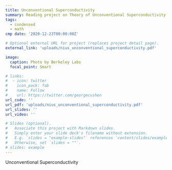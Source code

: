 ```yaml
---
title: Unconventional Superconductivity
summary: Reading project on Theory of Unconventional Superconductivity as part of NIUS program. Required insights into Bogoliubov transformations,  Path Integrals, Greens functions among other mathematical tools for understanding the spin coupled Cooper pairing.
tags:
  - condensed
  - math
cmp date: '2020-12-23T00:00:00Z'

# Optional external URL for project (replaces project detail page).
external_link: 'uploads/nius_unconventional_superconductivity.pdf'

image:
  caption: Photo by Berkeley Labs
  focal_point: Smart

# links:
#  - icon: twitter
#    icon_pack: fab
#    name: Follow
#    url: https://twitter.com/georgecushen
url_code: ''
url_pdf: 'uploads/nius_unconventional_superconductivity.pdf'
url_slides: ''
url_video: ''

# Slides (optional).
#   Associate this project with Markdown slides.
#   Simply enter your slide deck's filename without extension.
#   E.g. `slides = "example-slides"` references `content/slides/example-slides.md`.
#   Otherwise, set `slides = ""`.
# slides: example
---
```


Unconventional Superconductivity
